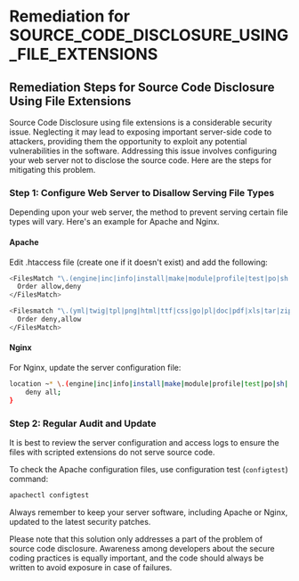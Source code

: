 # Remediation for SOURCE_CODE_DISCLOSURE_USING_FILE_EXTENSIONS

## Remediation Steps for Source Code Disclosure Using File Extensions

Source Code Disclosure using file extensions is a considerable security issue. Neglecting it may lead to exposing important server-side code to attackers, providing them the opportunity to exploit any potential vulnerabilities in the software. Addressing this issue involves configuring your web server not to disclose the source code. Here are the steps for mitigating this problem.

### Step 1: Configure Web Server to Disallow Serving File Types

Depending upon your web server, the method to prevent serving certain file types will vary. Here's an example for Apache and Nginx.

#### Apache
Edit .htaccess file (create one if it doesn't exist) and add the following:
```bash
<FilesMatch "\.(engine|inc|info|install|make|module|profile|test|po|sh|.*sql|theme|tpl(\.php)?|xtmpl)$">
  Order allow,deny
</FilesMatch>

<Filesmatch "\.(yml|twig|tpl|png|html|ttf|css|go|pl|doc|pdf|xls|tar|zip|gz|rdf|txt|xml|xsl|sql|MDB|ACCDB|ppt|odt|ods|math)$">
  Order deny,allow
</FilesMatch>
```

#### Nginx
For Nginx, update the server configuration file:
```bash
location ~* \.(engine|inc|info|install|make|module|profile|test|po|sh|.*sql|theme|tpl(\.php)?|xtmpl)$|^/(\..*|Entries.*|Repository|Root|Tag|Template)$ {
    deny all;
}
```

### Step 2: Regular Audit and Update

It is best to review the server configuration and access logs to ensure the files with scripted extensions do not serve source code. 

To check the Apache configuration files, use configuration test (`configtest`) command:
```bash
apachectl configtest
```
Always remember to keep your server software, including Apache or Nginx, updated to the latest security patches. 

Please note that this solution only addresses a part of the problem of source code disclosure. Awareness among developers about the secure coding practices is equally important, and the code should always be written to avoid exposure in case of failures.